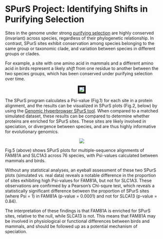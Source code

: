 # SPurS Project: Identifying Shifts in Purifying Selection
Sites in the genome under strong [purifying selection](https://www.nature.com/scitable/topicpage/negative-selection-1136) are highly conserved (invariant) across species, regardless of their phylogenetic relationship. In contrast, SPurS sites exhibit conservation among species belonging to the same group or taxonomic clade, and variation between species in different groups or clades.

For example, a site with one amino acid in mammals and a different amino acid in birds represent a likely *shift* from one residue to another between the two species groups, which has been conserved under purifying selection over time.

<p align="center">
  <img src="https://user-images.githubusercontent.com/6342355/29278014-c89e3266-8113-11e7-8da3-c8412a20359b.jpg" border="5"/>
</p>

The SPurS program calculates a Psi-value (Fig.1) for each site in a protein alignment, and the results can be visualized in SPurS plots (Fig.2, below) by using the [Genomic Hyperbrowser SPurS tool](https://hyperbrowser.uio.no/spurs). When compared to a matched simulated dataset, these results can be compared to determine whether proteins are enriched for SPurS sites. These sites are likely involved in speciation, or divergence between species, and are thus highly informative for evolutionary genomics.

<p align="center">
  <img src="https://user-images.githubusercontent.com/6342355/29311676-2ec705d2-81b3-11e7-9637-432f79815855.jpg" "width=800"/>
</p>

Fig.5 (above) shows SPurS plots for multiple-sequence alignments of FAM81A and SLC1A3 across 76 species, with Psi-values calculated between mammals and birds.

Without any statistical analyses, an eyeball assessment of these two SPurS plots (simulated vs. real data) reveals a notable difference in the proportion of sites exhibiting high Psi-values for FAM81A, but not for SLC1A3. These observations are confirmed by a Pearson’s Chi-squre test, which reveals a statistically significant difference between the proportion of SPurS sites (where Psi = 1) in FAM81A (p-value = 0.0001) and not for SLCA13 (p-value = 0.84).

The interpretation of these findings is that FAM81A is enriched for SPurS sites, relative to the null, while SLCA13 is not. This means that FAM81A may be involved in physiological or functional differences between birds and mammals, and should be followed up as a potential mechanism of speciation.
